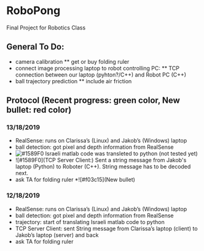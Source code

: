 ﻿# RoboPong
Final Project for Robotics Class

## General To Do:
* camera calibration
** get or buy folding ruler
* connect image processing laptop to robot controlling PC:
** TCP connection between our laptop (pyhton?/C++) and Robot PC (C++)
* ball trajectory prediction
** include air friction

## Protocol (Recent progress: green color, New bullet: red color)

### 13/18/2019
* RealSense: runs on Clarissa’s (Linux) and Jakob’s (Windows) laptop
* ball detection: got pixel and depth information from RealSense
* ![#1589F0](trajectory:) Israeli matlab code was transleted to python (not tested yet)
* ![#1589F0](TCP Server Client:) Sent a string message from Jakob's laptop (Python) to Roboter (C++). String message has to be decoded next.
* ask TA for folding ruler
*![#f03c15](New bullet)

### 12/18/2019
* RealSense: runs on Clarissa’s (Linux) and Jakob’s (Windows) laptop
* ball detection: got pixel and depth information from RealSense
* trajectory: start of translating Israeli matlab code to python
* TCP Server Client: sent String message from Clarissa’s laptop (client) to Jakob’s laptop (server) and back
* ask TA for folding ruler


